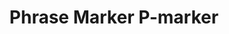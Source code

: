 ---
title: "Phrase Marker P-marker"

categories: ['']

tags: ['Phrase', 'Marker', 'P-marker']

arwords: 'الوسم العباري'

arexps: []

enwords: ['Phrase Marker P-marker']

enexps: []

arlexicons: 'و'

enlexicons: 'P'

authors: ['Ruqayya Roshdy']

translators: ['']

citations: 'مقدمة في حوسبة اللغة العربية'

sources: 'مركز الملك عبدالله بن عبدالعزيز الدولي لخدمة اللغة العربية'

slug: ""
---